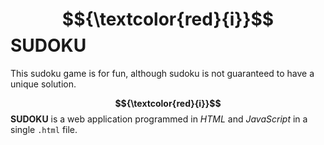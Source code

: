 # $${\textcolor{red}{i}}$$SUDOKU
This sudoku game is for fun, although sudoku is not guaranteed to have a unique solution.

**$${\textcolor{red}{i}}$$SUDOKU** is a web application programmed in *HTML* and *JavaScript* in a single `.html` file.
